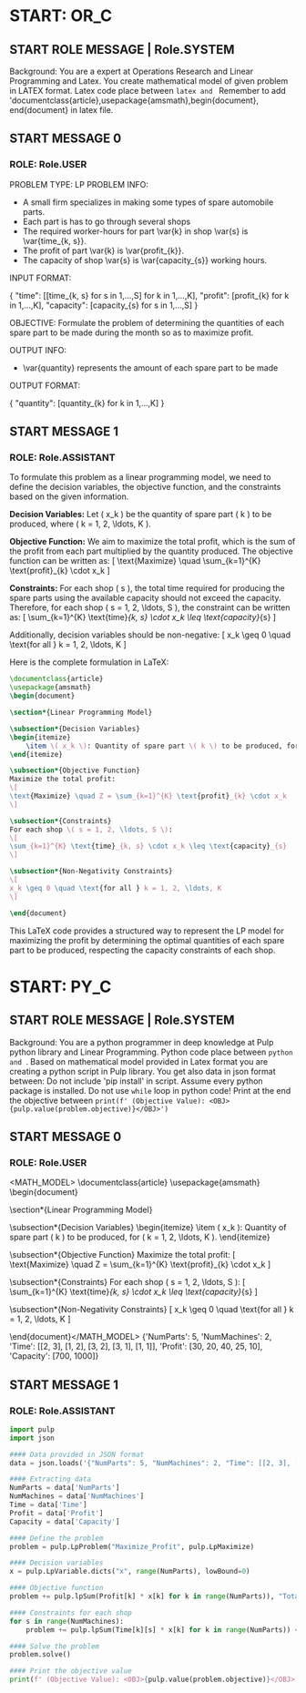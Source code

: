 # START: OR_C 
## START ROLE MESSAGE | Role.SYSTEM 
Background: You are a expert at Operations Research and Linear Programming and Latex. You create mathematical model of given problem in LATEX format. Latex code place between ```latex and ``` Remember to add 'documentclass{article},usepackage{amsmath},begin{document}, end{document} in latex file. 
## START MESSAGE 0 
### ROLE: Role.USER
<DESCRIPTION>
PROBLEM TYPE: LP
PROBLEM INFO:

- A small firm specializes in making some types of spare automobile parts. 
- Each part is has to go through several shops 
- The required worker-hours for part \var{k} in shop \var{s} is \var{time_{k, s}}.
- The profit of part \var{k} is \var{profit_{k}}.
- The capacity of shop \var{s} is \var{capacity_{s}} working hours.

INPUT FORMAT:

{
	"time": [[time_{k, s} for s in 1,...,S] for k in 1,...,K],
	"profit": [profit_{k} for k in 1,...,K],
	"capacity": [capacity_{s} for s in 1,...,S]
}


OBJECTIVE: Formulate the problem of determining the quantities of each spare part to be made during the month so as to maximize profit.

OUTPUT INFO:

- \var{quantity} represents the amount of each spare part to be made

OUTPUT FORMAT:

{
	"quantity": [quantity_{k} for k in 1,...,K]
}
</DESCRIPTION>


## START MESSAGE 1 
### ROLE: Role.ASSISTANT
To formulate this problem as a linear programming model, we need to define the decision variables, the objective function, and the constraints based on the given information.

**Decision Variables:**
Let \( x_k \) be the quantity of spare part \( k \) to be produced, where \( k = 1, 2, \ldots, K \).

**Objective Function:**
We aim to maximize the total profit, which is the sum of the profit from each part multiplied by the quantity produced. The objective function can be written as:
\[
\text{Maximize} \quad \sum_{k=1}^{K} \text{profit}_{k} \cdot x_k
\]

**Constraints:**
For each shop \( s \), the total time required for producing the spare parts using the available capacity should not exceed the capacity. Therefore, for each shop \( s = 1, 2, \ldots, S \), the constraint can be written as:
\[
\sum_{k=1}^{K} \text{time}_{k, s} \cdot x_k \leq \text{capacity}_{s}
\]

Additionally, decision variables should be non-negative:
\[
x_k \geq 0 \quad \text{for all } k = 1, 2, \ldots, K
\]

Here is the complete formulation in LaTeX:

```latex
\documentclass{article}
\usepackage{amsmath}
\begin{document}

\section*{Linear Programming Model}

\subsection*{Decision Variables}
\begin{itemize}
    \item \( x_k \): Quantity of spare part \( k \) to be produced, for \( k = 1, 2, \ldots, K \).
\end{itemize}

\subsection*{Objective Function}
Maximize the total profit:
\[
\text{Maximize} \quad Z = \sum_{k=1}^{K} \text{profit}_{k} \cdot x_k
\]

\subsection*{Constraints}
For each shop \( s = 1, 2, \ldots, S \):
\[
\sum_{k=1}^{K} \text{time}_{k, s} \cdot x_k \leq \text{capacity}_{s}
\]

\subsection*{Non-Negativity Constraints}
\[
x_k \geq 0 \quad \text{for all } k = 1, 2, \ldots, K
\]

\end{document}
```

This LaTeX code provides a structured way to represent the LP model for maximizing the profit by determining the optimal quantities of each spare part to be produced, respecting the capacity constraints of each shop.

# START: PY_C 
## START ROLE MESSAGE | Role.SYSTEM 
Background: You are a python programmer in deep knowledge at Pulp python library and Linear Programming. Python code place between ```python and ```. Based on mathematical model provided in Latex format you are creating a python script in Pulp library. You get also data in json format between: <DATA></DATA> Do not include 'pip install' in script. Assume every python package is installed. Do not use `while` loop in python code! Print at the end the objective between <OBJ></OBJ> `print(f' (Objective Value): <OBJ>{pulp.value(problem.objective)}</OBJ>')` 
## START MESSAGE 0 
### ROLE: Role.USER
<MATH_MODEL>
\documentclass{article}
\usepackage{amsmath}
\begin{document}

\section*{Linear Programming Model}

\subsection*{Decision Variables}
\begin{itemize}
    \item \( x_k \): Quantity of spare part \( k \) to be produced, for \( k = 1, 2, \ldots, K \).
\end{itemize}

\subsection*{Objective Function}
Maximize the total profit:
\[
\text{Maximize} \quad Z = \sum_{k=1}^{K} \text{profit}_{k} \cdot x_k
\]

\subsection*{Constraints}
For each shop \( s = 1, 2, \ldots, S \):
\[
\sum_{k=1}^{K} \text{time}_{k, s} \cdot x_k \leq \text{capacity}_{s}
\]

\subsection*{Non-Negativity Constraints}
\[
x_k \geq 0 \quad \text{for all } k = 1, 2, \ldots, K
\]

\end{document}</MATH_MODEL>
<DATA>
{'NumParts': 5, 'NumMachines': 2, 'Time': [[2, 3], [1, 2], [3, 2], [3, 1], [1, 1]], 'Profit': [30, 20, 40, 25, 10], 'Capacity': [700, 1000]}</DATA>


## START MESSAGE 1 
### ROLE: Role.ASSISTANT
```python
import pulp
import json

#### Data provided in JSON format
data = json.loads('{"NumParts": 5, "NumMachines": 2, "Time": [[2, 3], [1, 2], [3, 2], [3, 1], [1, 1]], "Profit": [30, 20, 40, 25, 10], "Capacity": [700, 1000]}')

#### Extracting data
NumParts = data['NumParts']
NumMachines = data['NumMachines']
Time = data['Time']
Profit = data['Profit']
Capacity = data['Capacity']

#### Define the problem
problem = pulp.LpProblem("Maximize_Profit", pulp.LpMaximize)

#### Decision variables
x = pulp.LpVariable.dicts("x", range(NumParts), lowBound=0)

#### Objective function
problem += pulp.lpSum(Profit[k] * x[k] for k in range(NumParts)), "Total_Profit"

#### Constraints for each shop
for s in range(NumMachines):
    problem += pulp.lpSum(Time[k][s] * x[k] for k in range(NumParts)) <= Capacity[s], f"Capacity_Constraint_{s}"

#### Solve the problem
problem.solve()

#### Print the objective value
print(f' (Objective Value): <OBJ>{pulp.value(problem.objective)}</OBJ>')
```

